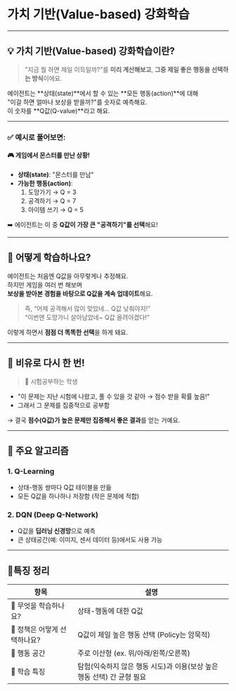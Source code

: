 
# **가치 기반(Value-based) 강화학습**

---

## 💡 가치 기반(Value-based) 강화학습이란?

> "지금 뭘 하면 제일 이득일까?"를 **미리 계산해보고**, **그중 제일 좋은 행동을 선택하는 방식**이에요.

에이전트는 **상태(state)**에서 할 수 있는 **모든 행동(action)**에 대해  
"이걸 하면 얼마나 보상을 받을까?"를 숫자로 예측해요.  
이 숫자를 **Q값(Q-value)**라고 해요.

---

### ✅ 예시로 풀어보면:

#### 🎮 게임에서 몬스터를 만난 상황!
- **상태(state)**: "몬스터를 만남"
- **가능한 행동(action)**:
  1. 도망가기 → Q = 3
  2. 공격하기 → Q = 7
  3. 아이템 쓰기 → Q = 5

➡️ 에이전트는 이 중 **Q값이 가장 큰 "공격하기"를 선택**해요!

---

## 🔧 어떻게 학습하나요?

에이전트는 처음엔 Q값을 아무렇게나 추정해요.  
하지만 게임을 여러 번 해보며  
**보상을 받아본 경험을 바탕으로 Q값을 계속 업데이트**해요.

> 즉, “어제 공격해서 많이 맞았네... Q값 낮춰야지!”  
> “이번엔 도망가니 살아남았네~ Q값 올려야겠다!”

이렇게 하면서 **점점 더 똑똑한 선택**을 하게 돼요.

---

## 🧠 비유로 다시 한 번!

> 📘 시험공부하는 학생

- "이 문제는 지난 시험에 나왔고, 풀 수 있을 것 같아 → 점수 받을 확률 높음!"
- 그래서 그 문제를 집중적으로 공부함

→ 결국 **점수(Q값)가 높은 문제만 집중해서 좋은 결과**를 얻는 거예요.

---

## 📌 주요 알고리즘

### 1. **Q-Learning**  
- 상태-행동 쌍마다 Q값 테이블을 만듦
- 모든 Q값을 하나하나 저장함 (작은 문제에 적합)

### 2. **DQN (Deep Q-Network)**  
- Q값을 **딥러닝 신경망**으로 예측
- 큰 상태공간(예: 이미지, 센서 데이터 등)에서도 사용 가능

---

## 📍특징 정리

| 항목 | 설명 |
|------|------|
| 🌟 무엇을 학습하나요? | 상태-행동에 대한 Q값 |
| 🧠 정책은 어떻게 선택하나요? | Q값이 제일 높은 행동 선택 (Policy는 암묵적) |
| 🔢 행동 공간 | 주로 이산형 (ex. 위/아래/왼쪽/오른쪽) |
| 🤖 학습 특징 | 탐험(익숙하지 않은 행동 시도)과 이용(보상 높은 행동 선택) 간 균형 필요 |
